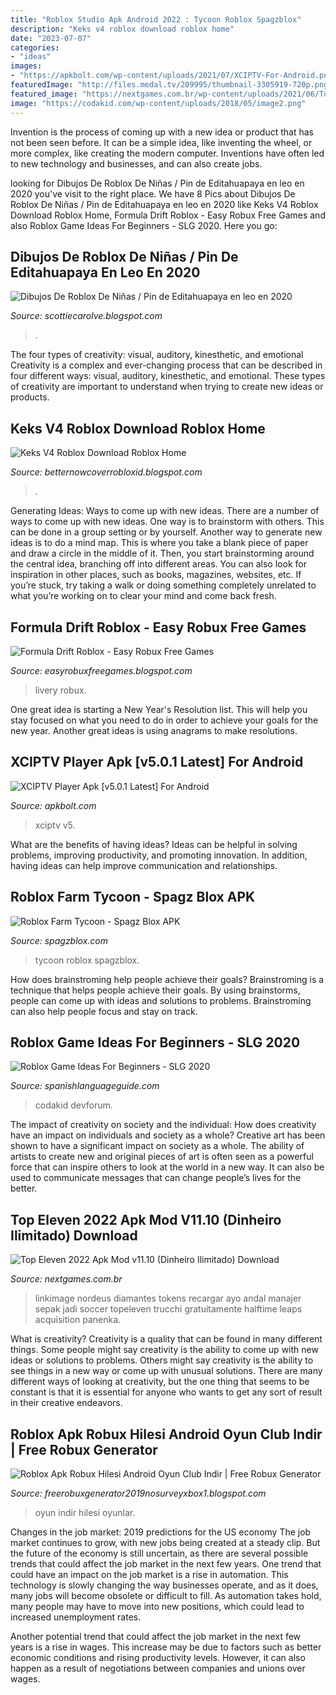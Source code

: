 ```yaml
---
title: "Roblox Studio Apk Android 2022 : Tycoon Roblox Spagzblox"
description: "Keks v4 roblox download roblox home"
date: "2023-07-07"
categories:
- "ideas"
images:
- "https://apkbolt.com/wp-content/uploads/2021/07/XCIPTV-For-Android.png"
featuredImage: "http://files.medal.tv/209995/thumbnail-3305919-720p.png"
featured_image: "https://nextgames.com.br/wp-content/uploads/2021/06/Top-Eleven-2022-Apk-Mod.jpg"
image: "https://codakid.com/wp-content/uploads/2018/05/image2.png"
---
```



Invention is the process of coming up with a new idea or product that has not been seen before. It can be a simple idea, like inventing the wheel, or more complex, like creating the modern computer. Inventions have often led to new technology and businesses, and can also create jobs.

	

		
looking for Dibujos De Roblox De Niñas / Pin de Editahuapaya en leo en 2020 you've visit to the right place. We have 8 Pics about Dibujos De Roblox De Niñas / Pin de Editahuapaya en leo en 2020 like Keks V4 Roblox Download Roblox Home, Formula Drift Roblox - Easy Robux Free Games and also Roblox Game Ideas For Beginners - SLG 2020. Here you go:
		
    
## Dibujos De Roblox De Niñas / Pin De Editahuapaya En Leo En 2020

<img loading=lazy src="https://i.pinimg.com/736x/5c/07/60/5c0760e2353f8e664fa97b85b2ce9aca.jpg" onerror="this.onerror=null;this.src='https://tse2.mm.bing.net/th?id=OIP.NBTWoWoqlVeyBJEBszcOagAAAA&amp;pid=15.1';" alt="Dibujos De Roblox De Niñas / Pin de Editahuapaya en leo en 2020">

_Source: scottiecarolve.blogspot.com_

>. 

	

The four types of creativity: visual, auditory, kinesthetic, and emotional
Creativity is a complex and ever-changing process that can be described in four different ways: visual, auditory, kinesthetic, and emotional. These types of creativity are important to understand when trying to create new ideas or products.

    
## Keks V4 Roblox Download Roblox Home

<img loading=lazy src="http://files.medal.tv/209995/thumbnail-3305919-720p.png" onerror="this.onerror=null;this.src='https://tse3.mm.bing.net/th?id=OIP.X_W-r_hiJ4ICojLGC00XIQHaEK&amp;pid=15.1';" alt="Keks V4 Roblox Download Roblox Home">

_Source: betternowcoverrobloxid.blogspot.com_

>. 

	

Generating Ideas: Ways to come up with new ideas.
There are a number of ways to come up with new ideas. One way is to brainstorm with others. This can be done in a group setting or by yourself. Another way to generate new ideas is to do a mind map. This is where you take a blank piece of paper and draw a circle in the middle of it. Then, you start brainstorming around the central idea, branching off into different areas. You can also look for inspiration in other places, such as books, magazines, websites, etc. If you’re stuck, try taking a walk or doing something completely unrelated to what you’re working on to clear your mind and come back fresh.

    
## Formula Drift Roblox - Easy Robux Free Games

<img loading=lazy src="https://s3.amazonaws.com/gt7sp-prod/livery/28/81/37/5909386891860378128_23.jpg" onerror="this.onerror=null;this.src='https://tse2.mm.bing.net/th?id=OIP.PBGB4Yjz-SBsYpxav-LAgAHaEK&amp;pid=15.1';" alt="Formula Drift Roblox - Easy Robux Free Games">

_Source: easyrobuxfreegames.blogspot.com_

>livery robux. 

	

One great idea is starting a New Year's Resolution list. This will help you stay focused on what you need to do in order to achieve your goals for the new year. Another great ideas is using anagrams to make resolutions.

    
## XCIPTV Player Apk [v5.0.1 Latest] For Android

<img loading=lazy src="https://apkbolt.com/wp-content/uploads/2021/07/XCIPTV-For-Android.png" onerror="this.onerror=null;this.src='https://tse2.mm.bing.net/th?id=OIP.6TuDzZbmkMCwv_MkmX1LewHaEM&amp;pid=15.1';" alt="XCIPTV Player Apk [v5.0.1 Latest] For Android">

_Source: apkbolt.com_

>xciptv v5. 

	

What are the benefits of having ideas?
Ideas can be helpful in solving problems, improving productivity, and promoting innovation. In addition, having ideas can help improve communication and relationships.

    
## Roblox Farm Tycoon - Spagz Blox APK

<img loading=lazy src="https://spagzblox.com/wp-content/uploads/2020/08/roblox-farm-tycoon.jpg" onerror="this.onerror=null;this.src='https://tse2.mm.bing.net/th?id=OIP.UbFgDjrh7IKQ_BjLWp4LywHaEK&amp;pid=15.1';" alt="Roblox Farm Tycoon - Spagz Blox APK">

_Source: spagzblox.com_

>tycoon roblox spagzblox. 

	

How does brainstroming help people achieve their goals?
Brainstroming is a technique that helps people achieve their goals. By using brainstorms, people can come up with ideas and solutions to problems. Brainstroming can also help people focus and stay on track.

    
## Roblox Game Ideas For Beginners - SLG 2020

<img loading=lazy src="https://codakid.com/wp-content/uploads/2018/05/image2.png" onerror="this.onerror=null;this.src='https://tse4.mm.bing.net/th?id=OIP.YTqvjJqEj9m6nwfSlZRTwgHaEx&amp;pid=15.1';" alt="Roblox Game Ideas For Beginners - SLG 2020">

_Source: spanishlanguageguide.com_

>codakid devforum. 

	

The impact of creativity on society and the individual: How does creativity have an impact on individuals and society as a whole?
Creative art has been shown to have a significant impact on society as a whole. The ability of artists to create new and original pieces of art is often seen as a powerful force that can inspire others to look at the world in a new way. It can also be used to communicate messages that can change people’s lives for the better.

    
## Top Eleven 2022 Apk Mod V11.10 (Dinheiro Ilimitado) Download

<img loading=lazy src="https://nextgames.com.br/wp-content/uploads/2021/06/Top-Eleven-2022-Apk-Mod.jpg" onerror="this.onerror=null;this.src='https://tse1.mm.bing.net/th?id=OIP.rZi1Gm4xEVYyikA3IPMFnAHaEK&amp;pid=15.1';" alt="Top Eleven 2022 Apk Mod v11.10 (Dinheiro Ilimitado) Download">

_Source: nextgames.com.br_

>linkimage nordeus diamantes tokens recargar ayo andal manajer sepak jadi soccer topeleven trucchi gratuitamente halftime leaps acquisition panenka. 

	

What is creativity?
Creativity is a quality that can be found in many different things. Some people might say creativity is the ability to come up with new ideas or solutions to problems. Others might say creativity is the ability to see things in a new way or come up with unusual solutions. There are many different ways of looking at creativity, but the one thing that seems to be constant is that it is essential for anyone who wants to get any sort of result in their creative endeavors.

    
## Roblox Apk Robux Hilesi Android Oyun Club Indir | Free Robux Generator

<img loading=lazy src="https://i.pinimg.com/originals/ef/c4/f9/efc4f92d7d31203e86851146a65bf58e.jpg" onerror="this.onerror=null;this.src='https://tse4.mm.bing.net/th?id=OIP.HdF-mhFv5g3-qS3KGAf04AHaEK&amp;pid=15.1';" alt="Roblox Apk Robux Hilesi Android Oyun Club Indir | Free Robux Generator">

_Source: freerobuxgenerator2019nosurveyxbox1.blogspot.com_

>oyun indir hilesi oyunlar. 

	

Changes in the job market: 2019 predictions for the US economy
The job market continues to grow, with new jobs being created at a steady clip. But the future of the economy is still uncertain, as there are several possible trends that could affect the job market in the next few years. 
One trend that could have an impact on the job market is a rise in automation. This technology is slowly changing the way businesses operate, and as it does, many jobs will become obsolete or difficult to fill. As automation takes hold, many people may have to move into new positions, which could lead to increased unemployment rates. 

Another potential trend that could affect the job market in the next few years is a rise in wages. This increase may be due to factors such as better economic conditions and rising productivity levels. However, it can also happen as a result of negotiations between companies and unions over wages.

